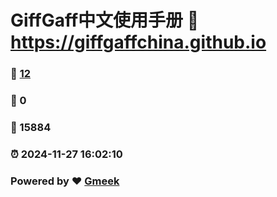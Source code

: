# GiffGaff中文使用手册 :link: https://giffgaffchina.github.io 
### :page_facing_up: [12](https://giffgaffchina.github.io/tag.html) 
### :speech_balloon: 0 
### :hibiscus: 15884 
### :alarm_clock: 2024-11-27 16:02:10 
### Powered by :heart: [Gmeek](https://github.com/Meekdai/Gmeek)
